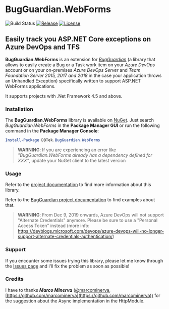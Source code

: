 # BugGuardian.WebForms

![Build Status](https://dbtek.visualstudio.com/_apis/public/build/definitions/31dcc845-6a11-47d7-90a5-1c340cebf0f1/34/badge)
[![Release](https://img.shields.io/github/release/n3wt0n/BugGuardian.WebForms.svg)](https://github.com/n3wt0n/BugGuardian.WebForms/releases/latest)
[![License](https://img.shields.io/github/license/n3wt0n/BugGuardian.WebForms.svg)](https://github.com/n3wt0n/BugGuardian.WebForms/blob/master/LICENSE)

## Easily track you ASP.NET Core exceptions on Azure DevOps and TFS

**BugGuardian.WebForms** is an extension for [*BugGuardian*](https://github.com/n3wt0n/BugGuardian) (a library that allows to easily create a Bug or a Task work item on your *Azure DevOps* account or on your on-premises *Azure DevOps Server* and *Team Foundation Server 2015, 2017 and 2018* in the case your application throws an Unhandled Exception) specifically written to support ASP.NET WebForms applications.

It supports projects with .Net Framework 4.5 and above.

### Installation

The **BugGuardian.WebForms** library is available on [NuGet](https://www.nuget.org/packages/DBTek.BugGuardian.WebForms).
Just search *BugGuardian.WebForms* in the **Package Manager GUI** or run the following command in the **Package Manager Console**:

```PowerShell
Install-Package DBTek.BugGuardian.WebForms
```

> **WARNING**: If you are experiencing an error like *"BugGuardian.WebForms already has a dependency defined for XXX"*, update your NuGet client to the latest version

### Usage

Refer to the [project documentation](https://github.com/n3wt0n/BugGuardian.WebForms/wiki/Home) to find more information about this library.

Refer to the [BugGuardian project documentation](https://github.com/n3wt0n/BugGuardian/wiki/Home) to find examples about that.

> **WARNING**: From Dec 9, 2019 onwards, Azure DevOps will not support "Alternate Credentials" anymore. Please be sure to use a "Personal Access Token" instead (more info: https://devblogs.microsoft.com/devops/azure-devops-will-no-longer-support-alternate-credentials-authentication/)

### Support

If you encounter some issues trying this library, please let me know through the [Issues page](https://github.com/n3wt0n/BugGuardian.WebForms/issues) and I'll fix the problem as soon as possible!

### Credits

I have to thanks ***Marco Minerva*** ([@marcominerva](https://twitter.com/marcominerva), [https://github.com/marcominerva](https://github.com/marcominerva)) for the suggestion about the Async implementation in the HttpModule.

